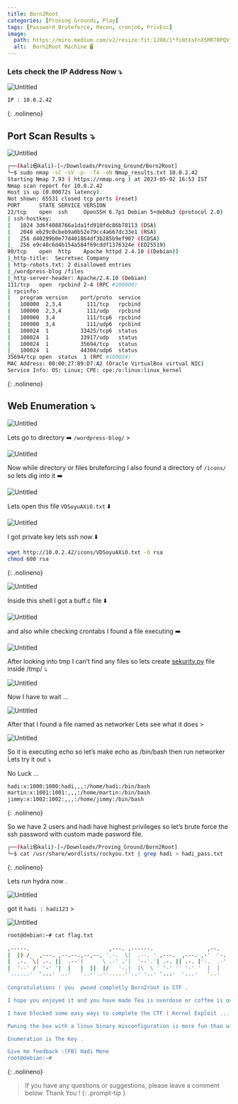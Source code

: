```yaml
---
title: Born2Root
categories: [Proving Grounds, Play]
tags: [Password Bruteforce, Recon, cronjob, PrivEsc]
image:
  path: https://miro.medium.com/v2/resize:fit:1200/1*fiNtXsFnX5MR7BPQV_wBvg.png
  alt:  Born2Root Machine 🖥️
---
```


### Lets check the IP Address Now ⤵️

![Untitled](/Vulnhub-Files/img/Born2Root/Untitled.png)

```bash
IP : 10.0.2.42
```
{: .nolineno}

## Port Scan Results ⤵️

![Untitled](/Vulnhub-Files/img/Born2Root/Untitled%201.png)

```bash
┌──(kali㉿kali)-[~/Downloads/Proving_Ground/Born2Root]
└─$ sudo nmap -sC -sV -p- -T4 -oN Nmap_results.txt 10.0.2.42
Starting Nmap 7.93 ( https://nmap.org ) at 2023-05-02 16:53 IST
Nmap scan report for 10.0.2.42
Host is up (0.00072s latency).
Not shown: 65531 closed tcp ports (reset)
PORT      STATE SERVICE VERSION
22/tcp    open  ssh     OpenSSH 6.7p1 Debian 5+deb8u3 (protocol 2.0)
| ssh-hostkey: 
|   1024 3d6f4088766a1da1fd910fdc86b78113 (DSA)
|   2048 eb29c0cbeb9a0b52e79cc4a667dc33e1 (RSA)
|   256 d40299b0e77d401864df3b285b9ef907 (ECDSA)
|_  256 e9c40c6d4b154a584f69cddf1376324e (ED25519)
80/tcp    open  http    Apache httpd 2.4.10 ((Debian))
|_http-title:  Secretsec Company 
| http-robots.txt: 2 disallowed entries 
|_/wordpress-blog /files
|_http-server-header: Apache/2.4.10 (Debian)
111/tcp   open  rpcbind 2-4 (RPC #100000)
| rpcinfo: 
|   program version    port/proto  service
|   100000  2,3,4        111/tcp   rpcbind
|   100000  2,3,4        111/udp   rpcbind
|   100000  3,4          111/tcp6  rpcbind
|   100000  3,4          111/udp6  rpcbind
|   100024  1          33425/tcp6  status
|   100024  1          33917/udp   status
|   100024  1          35694/tcp   status
|_  100024  1          44304/udp6  status
35694/tcp open  status  1 (RPC #100024)
MAC Address: 08:00:27:B9:D7:A2 (Oracle VirtualBox virtual NIC)
Service Info: OS: Linux; CPE: cpe:/o:linux:linux_kernel
```
{: .nolineno}

## Web Enumeration ⤵️

![Untitled](/Vulnhub-Files/img/Born2Root/Untitled%202.png)

Lets go to directory ➡️ `/wordpress-blog/` >

![Untitled](/Vulnhub-Files/img/Born2Root/Untitled%203.png)

Now while directory or files bruteforcing I also found a directory of `/icons/` so lets dig into it ➡️

![Untitled](/Vulnhub-Files/img/Born2Root/Untitled%204.png)

Lets open this file `VDSoyuAXiO.txt` ⬇️

![Untitled](/Vulnhub-Files/img/Born2Root/Untitled%205.png)

I got private key lets ssh now ⬇️

```bash
wget http://10.0.2.42/icons/VDSoyuAXiO.txt -O rsa
chmod 600 rsa
```
{: .nolineno}

![Untitled](/Vulnhub-Files/img/Born2Root/Untitled%206.png)

Inside this shell I got a buff.c file ⬇️

![Untitled](/Vulnhub-Files/img/Born2Root/Untitled%207.png)

and also while checking crontabs I found a file executing ➡️

![Untitled](/Vulnhub-Files/img/Born2Root/Untitled%208.png)

After looking into tmp I can’t find any files so lets create [sekurity.py](https://sekurity.py) file inside /tmp/ ⤵️

![Untitled](/Vulnhub-Files/img/Born2Root/Untitled%209.png)

Now I have to wait …

![Untitled](/Vulnhub-Files/img/Born2Root/Untitled%2010.png)

After that I found a file named as networker Lets see what it does >

![Untitled](/Vulnhub-Files/img/Born2Root/Untitled%2011.png)

So it is executing echo so let’s make echo as /bin/bash then run networker Lets try it out ⤵️

No Luck …

```bash
hadi:x:1000:1000:hadi,,,:/home/hadi:/bin/bash
martin:x:1001:1001:,,,:/home/martin:/bin/bash
jimmy:x:1002:1002:,,,:/home/jimmy:/bin/bash
```
{: .nolineno}

So we have 2 users and hadi have highest privileges so let’s brute force the ssh password with custom made pasword file.

```bash
┌──(kali㉿kali)-[~/Downloads/Proving_Ground/Born2Root]
└─$ cat /usr/share/wordlists/rockyou.txt | grep hadi > hadi_pass.txt
```
{: .nolineno}

Lets run hydra now .

![Untitled](/Vulnhub-Files/img/Born2Root/Untitled%2012.png)

got it `hadi : hadi123` >

![Untitled](/Vulnhub-Files/img/Born2Root/Untitled%2013.png)

```bash
root@debian:~# cat flag.txt 
                                                                      
,-----.                         ,---. ,------.                 ,--.   
|  |) /_  ,---. ,--.--.,--,--, '.-.  \|  .--. ' ,---.  ,---. ,-'  '-. 
|  .-.  \| .-. ||  .--'|      \ .-' .'|  '--'.'| .-. || .-. |'-.  .-' 
|  '--' /' '-' '|  |   |  ||  |/   '-.|  |\  \ ' '-' '' '-' '  |  |   
`------'  `---' `--'   `--''--''-----'`--' '--' `---'  `---'   `--'   

Congratulations ! you  pwned completly Born2root is CTF .

I hope you enjoyed it and you have made Tea is overdose or coffee is overdose :p 

I have blocked some easy ways to complete the CTF ( Kernel Exploit ... ) for give you more fun and more knownledge ...

Pwning the box with a linux binary misconfiguration is more fun than with a Kernel Exploit !

Enumeration is The Key .

Give me feedback :[FB] Hadi Mene
root@debian:~#
```
{: .nolineno}

> If you have any questions or suggestions, please leave a comment below.
Thank You ! 
{: .prompt-tip }